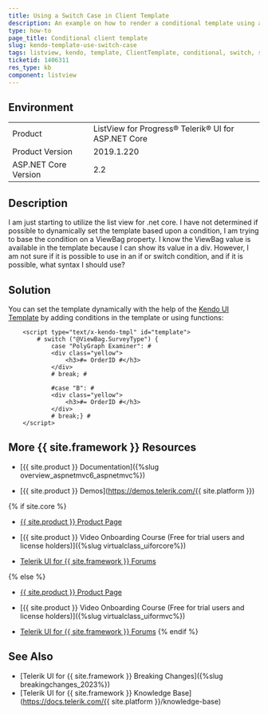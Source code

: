 ```yaml
---
title: Using a Switch Case in Client Template
description: An example on how to render a conditional template using a switch case and the ViewBag.
type: how-to
page_title: Conditional client template
slug: kendo-template-use-switch-case
tags: listview, kendo, template, ClientTemplate, conditional, switch, server, viewbag
ticketid: 1406311
res_type: kb
component: listview
---
```


## Environment

<table>
 <tr>
  <td>Product</td>
  <td>ListView for Progress® Telerik® UI for ASP.NET Core</td>
 </tr>
 <tr>
  <td>Product Version</td>
  <td>2019.1.220</td>
 </tr>
 <tr>
  <td>ASP.NET Core Version</td>
  <td>2.2</td>
 </tr>
</table>

## Description

I am just starting to utilize the list view for .net core. I have not determined if possible to dynamically set the template based upon a condition, I am trying to base the condition on a ViewBag property. I know the ViewBag value is available in the template because I can show its value in a div. However, I am not sure if it is possible to use in an if or switch condition, and if it is possible, what syntax I should use?

## Solution

You can set the template dynamically with the help of the [Kendo UI Template](https://docs.telerik.com/kendo-ui/framework/templates/overview) by adding conditions in the template or using functions:

```
    <script type="text/x-kendo-tmpl" id="template">
        # switch ("@ViewBag.SurveyType") {
            case "PolyGraph Examiner": #
            <div class="yellow">
                <h3>#= OrderID #</h3>
            </div>
            # break; #
 
            #case "B": #
            <div class="yellow">
                <h3>#= OrderID #</h3>
            </div>
            # break;} #
    </script>

```

## More {{ site.framework }} Resources

* [{{ site.product }} Documentation]({%slug overview_aspnetmvc6_aspnetmvc%})

* [{{ site.product }} Demos](https://demos.telerik.com/{{ site.platform }})

{% if site.core %}
* [{{ site.product }} Product Page](https://www.telerik.com/aspnet-core-ui/dropdownlist)

* [{{ site.product }} Video Onboarding Course (Free for trial users and license holders)]({%slug virtualclass_uiforcore%})

* [Telerik UI for {{ site.framework }} Forums](https://www.telerik.com/forums/aspnet-core-ui)

{% else %}
* [{{ site.product }} Product Page](https://www.telerik.com/aspnet-mvc)

* [{{ site.product }} Video Onboarding Course (Free for trial users and license holders)]({%slug virtualclass_uiformvc%})

* [Telerik UI for {{ site.framework }} Forums](https://www.telerik.com/forums/aspnet-mvc)
{% endif %}

## See Also

* [Telerik UI for {{ site.framework }} Breaking Changes]({%slug breakingchanges_2023%})
* [Telerik UI for {{ site.framework }} Knowledge Base](https://docs.telerik.com/{{ site.platform }}/knowledge-base)
